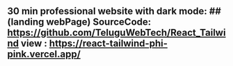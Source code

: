 30 min professional website with dark mode:
##(landing webPage)
SourceCode: https://github.com/TeluguWebTech/React_Tailwind
view : https://react-tailwind-phi-pink.vercel.app/
-------
